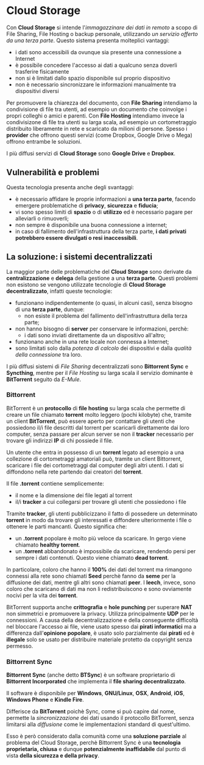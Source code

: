 # Cloud Storage

Con __Cloud Storage__ si intende l'_immagazzinare dei dati in remoto_ a scopo di File Sharing, File Hosting o backup personale, utilizzando _un servizio offerto da una terza parte_. Questo sistema presenta molteplici vantaggi:

- i dati sono accessibili da ovunque sia presente una connessione a Internet
- è possibile concedere l'accesso ai dati a qualcuno senza doverli trasferire fisicamente
- non si è limitati dallo spazio disponibile sul proprio dispositivo
- non è necessario sincronizzare le informazioni manualmente tra dispositivi diversi

Per promuovere la chiarezza del documento, con __File Sharing__ intendiamo la condivisione di file tra utenti, ad esempio un documento che coinvolge i propri colleghi o amici e parenti. Con __File Hosting__ intendiamo invece la condivisizone di file tra utenti su larga scala, ad esempio un cortometraggio distribuito liberamente in rete e scaricato da milioni di persone. Spesso i __provider__ che offrono questi servizi (come Dropbox, Google Drive o Mega) offrono entrambe le soluzioni.

I più diffusi servizi di __Cloud Storage__ sono __Google Drive__ e __Dropbox__.

## Vulnerabilità e problemi

Questa tecnologia presenta anche degli svantaggi:

- è necessario affidare le proprie informazioni a __una terza parte__, facendo emergere problematiche di __privacy__, __sicurezza__ e __fiducia__;
- vi sono spesso limiti di __spazio__ o di __utilizzo__ ed è necessario pagare per alleviarli o rimuoverli;
- non sempre è disponibile una buona connessione a internet;
- in caso di fallimento dell'infrastruttura della terza parte, __i dati privati potrebbero essere divulgati o resi inaccessibili__.

## La soluzione: i sistemi decentralizzati

La maggior parte delle problematiche del __Cloud Storage__ sono derivate da __centralizzazione__ e __delega__ della gestione a una __terza parte__. Questi problemi non esistono se vengono utilizzate tecnologie di __Cloud Storage decentralizzato__, infatti queste tecnologie:

- funzionano indipendentemente (o quasi, in alcuni casi), senza bisogno di una __terza parte__, dunque:
    - non esiste il problema del fallimento dell'infrastruttura della terza parte;
- non hanno bisogno di __server__ per conservare le informazioni, perchè:
    - i dati sono inviati direttamente da un dispositivo all'altro;
- funzionano anche in una rete locale non connessa a Internet;
- sono limitati solo dalla _potenza di calcolo_ dei dispositivi e dalla _qualità della connessione_ tra loro.

I più diffusi sistemi di _File Sharing_ decentralizzati sono __Bittorrent Sync__ e __Syncthing__, mentre per il _File Hosting_ su larga scala il servizio dominante è __BitTorrent__ seguito da _E-Mule_.

### Bittorrent

BitTorrent è un __protocollo__ di __file hosting__ su larga scala che permette di creare un file chiamato __torrent__ molto leggero (pochi kilobyte) che, tramite un client __BitTorrent__, può essere aperto per contattare gli utenti che possiedono il/i file descritti dal torrent per scaricarli direttamente dai loro computer, senza passare per alcun server se non il __tracker__ necessario per trovare gli indirizzi __IP__ di chi possiede il file.

Un utente che entra in possesso di un __torrent__ legato ad esempio a una collezione di cortometraggi amatoriali può, tramite un client Bittorrent, scaricare i file dei cortometraggi dal computer degli altri utenti. I dati si diffondono nella rete partendo dai creatori del __torrent__.

Il file __.torrent__ contiene semplicemente:

- il nome e la dimensione dei file legati al torrent
- il/i __tracker__ a cui collegarsi per trovare gli utenti che possiedono i file

Tramite __tracker__, gli utenti pubblicizzano il fatto di possedere un determinato __torrent__ in modo da trovare gli interessati e diffondere ulteriormente i file o ottenere le parti mancanti. Questo significa che:

- un __.torrent__ popolare è molto più veloce da scaricare. In gergo viene chiamato __healthy torrent__.
- un __.torrent__ abbandonato è impossibile da scaricare, rendendo persi per sempre i dati contenuti. Questo viene chiamato __dead torrent__.

In particolare, coloro che hanno il __100%__ dei dati del torrent ma rimangono connessi alla rete sono chiamati __Seed__ perchè fanno da __seme__ per la diffusione dei dati, mentre gli altri sono chiamati __peer__. I __leech__, invece, sono coloro che scaricano di dati ma non li redistribuiscono e sono ovviamente nocivi per la vita dei __torrent__.

BitTorrent supporta anche __crittografia__ e __hole punching__ per superare __NAT__ non simmetrici e promuovere la privacy. Utilizza principalmente __UDP__ per le connessioni. A causa della decentralizzazione e della conseguente difficoltà nel bloccare l'accesso ai file, viene usato spesso dai __pirati informatici__ ma a differenza dall'__opinione popolare__, è usato solo parzialmente dai __pirati__ ed è __illegale__ solo se usato per distribuire materiale protetto da copyright senza permesso.

### Bittorrent Sync

__Bittorrent Sync__ (anche detto __BTSync__) è un software proprietario di __Bittorrent Incorporated__ che implementa il __file sharing decentralizzato__.

Il software è disponibile per __Windows__, __GNU/Linux__, __OSX__, __Android__, __iOS__, __Windows Phone__ e __Kindle Fire__.

Differisce da __BitTorrent__ poichè Sync, come si può capire dal nome, permette la _sincronizzazione_ dei dati usando il protocollo BitTorrent, senza limitarsi alla _diffusione_ come le implementazioni standard di quest'ultimo.

Esso è però considerato dalla comunità come una __soluzione parziale__ al problema del Cloud Storage, perchè Bittorrent Sync è una __tecnologia proprietaria, chiusa__ e dunque __potenzialmente inaffidabile__ dal punto di vista __della sicurezza e della privacy__.
